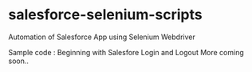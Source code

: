 # salesforce-selenium-scripts
Automation of Salesforce App using Selenium Webdriver

Sample code : Beginning with Salesfore Login and Logout
More coming soon..
